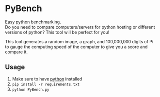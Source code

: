 # PyBench
Easy python benchmarking.\
Do you need to compare computers/servers for python hosting or different versions of python? This tool will be perfect for you!

This tool generates a random image, a graph, and 100,000,000 digits of Pi to gauge the computing speed of the computer to give you a score and compare it.

## Usage
1. Make sure to have [python](https://www.python.org/downloads/ "install python here") installed
2. `pip install -r requirements.txt`
3. `python PyBench.py`
